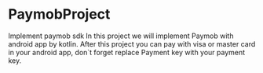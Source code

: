 # PaymobProject
Implement paymob sdk
In this project we will implement Paymob with android app by kotlin.
After this project you can pay with visa or master card in your android app, don`t forget replace Payment key with your payment key.

